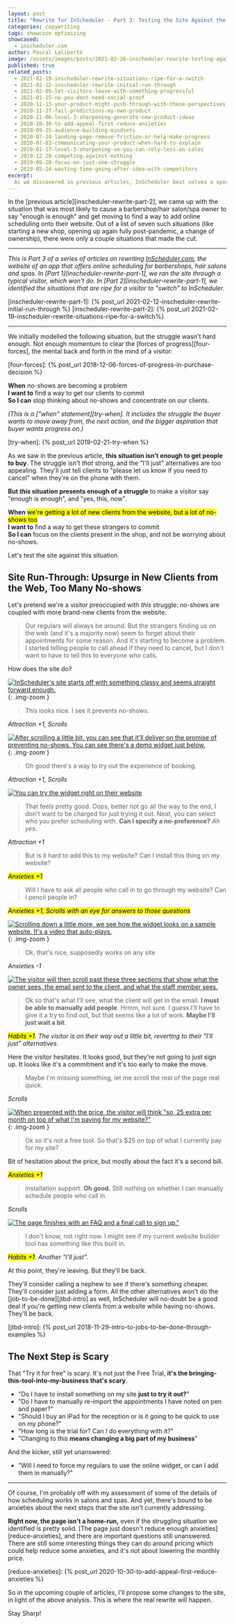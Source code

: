 ```yaml
---
layout: post
title: "Rewrite for InScheduler - Part 3: Testing the Site Against the Best Buyer Situation"
categories: copywriting
tags: showcase optimizing
showcased:
  - inscheduler.com
author: Pascal Laliberté
image: /assets/images/posts/2021-02-26-inscheduler-rewrite-testing-against-best-buyer-situation.jpg
published: true
related_posts:
  - 2021-02-19-inscheduler-rewrite-situations-ripe-for-a-switch
  - 2021-02-12-inscheduler-rewrite-initial-run-through
  - 2021-02-05-let-visitors-leave-with-something-progressful
  - 2021-01-15-no-you-dont-need-social-proof
  - 2020-11-13-your-product-might-push-through-with-these-perspectives
  - 2020-11-27-fail-predictions-my-own-product
  - 2020-11-06-level-3-sharpening-generate-new-product-ideas
  - 2020-10-30-to-add-appeal-first-reduce-anxieties
  - 2020-09-25-audience-building-mindsets
  - 2020-07-24-landing-page-remove-friction-or-help-make-progress
  - 2020-07-03-communicating-your-product-when-hard-to-explain
  - 2020-01-17-level-3-sharpening-so-you-can-rely-less-on-sales
  - 2019-12-20-competing-against-nothing
  - 2019-09-20-focus-on-just-one-struggle
  - 2019-05-24-wasting-time-going-after-idea-with-competitors
excerpt:
  As we discovered in previous articles, InScheduler best solves a specific struggle more than others. When a hair salon has a lot of business coming from the web, but with that, too many no-shows, adding InScheduler's scheduling widget to your salon's website is a no-brainer. But viewed through that situation, InScheduler.com has some holes that need patching. People coming to the site won't have all their questions answered, and they'll hesitate to go for the next step.
---
```


In the [previous article][inscheduler-rewrite-part-2], we came up with the situation that was most likely to cause a barbershop/hair salon/spa owner to say "enough is enough" and get moving to find a way to add online scheduling onto their website. Out of a list of seven such situations (like starting a new shop, opening up again fully post-pandemic, a change of ownership), there were only a couple situations that made the cut.

---

_This is Part 3 of a series of articles on rewriting [InScheduler.com][inscheduler], the website of an app that offers online scheduling for barbershops, hair salons and spas. In [Part 1][inscheduler-rewrite-part-1], we ran the site through a typical visitor, which won't do. In [Part 2][inscheduler-rewrite-part-1], we identified the situations that are ripe for a visitor to "switch" to InScheduler._

[inscheduler]: https://inscheduler.com/
[inscheduler-rewrite-part-1]: {% post_url 2021-02-12-inscheduler-rewrite-initial-run-through %}
[inscheduler-rewrite-part-2]: {% post_url 2021-02-19-inscheduler-rewrite-situations-ripe-for-a-switch%}

---

We initially modelled the following situation, but the struggle wasn't hard enough. Not enough momentum to clear the [forces of progress][four-forces], the mental back and forth in the mind of a visitor:

[four-forces]: {% post_url 2018-12-06-forces-of-progress-in-purchase-decision %}

**When** no-shows are becoming a problem  
**I want to** find a way to get our clients to commit  
**So I can** stop thinking about no-shows and concentrate on our clients.

_(This is a ["when" statement][try-when]. It includes the struggle the buyer wants to move away from, the next action, and the bigger aspiration that buyer wants progress on.)_

[try-when]: {% post_url 2019-02-21-try-when %}

As we saw in the previous article, **this situation isn't enough to get people to buy**. The struggle isn't _that_ strong, and the "I'll just" alternatives are too appealing. They'll just tell clients to "please let us know if you need to cancel" when they're on the phone with them.

**But _this_ situation presents enough of a struggle** to make a visitor say "enough is enough", and "yes, this, now".

**When** <mark>we're getting a lot of new clients from the website, but a lot of no-shows too</mark>  
**I want to** find a way to get these strangers to commit  
**So I can** focus on the clients present in the shop, and not be worrying about no-shows.

Let's test the site against this situation.

## Site Run-Through: Upsurge in New Clients from the Web, Too Many No-shows

Let's pretend we're a visitor preoccupied with _this_ struggle: no-shows are coupled with more brand-new clients from the website.

> Our regulars will always be around. But the strangers finding us on the web (and it's a majority now) seem to forget about their appointments for some reason. And it's starting to become a problem. I started telling people to call ahead if they need to cancel, but I don't want to have to tell this to everyone who calls.

How does the site do?

[![InScheduler's site starts off with something classy and seems straight forward enough.](/assets/images/posts/2021-02-12-inscheduler-rewrite-initial-run-through-01.jpg)][inscheduler]
{: .img-zoom }

> This looks nice. I see it prevents no-shows.

_Attraction +1, Scrolls_

[![After scrolling a little bit, you can see that it'll deliver on the promise of preventing no-shows. You can see there's a demo widget just below.](/assets/images/posts/2021-02-26-inscheduler-rewrite-testing-against-best-buyer-situation-01.jpg)][inscheduler]
{: .img-zoom }

> Oh good there's a way to try out the experience of booking.

_Attraction +1, Scrolls_

[![You can try the widget right on their website](/assets/images/posts/2021-02-12-inscheduler-rewrite-initial-run-through-02.gif)][inscheduler]

> That feels pretty good. Oops, better not go all the way to the end, I don't want to be charged for just trying it out. Neat, you can select who you prefer scheduling with. **Can I specify a no-preference?** _Ah yes_.

_Attraction +1_

> But is it hard to add this to my website? Can I install this thing on _my_ website?

_<mark>Anxieties +1</mark>_

> Will I have to ask all people who call in to go through my website? Can I pencil people in?

_<mark>Anxieties +1, Scrolls with an eye for answers to those questions</mark>_

[![Scrolling down a little more, we see how the widget looks on a sample website. It's a video that auto-plays.](/assets/images/posts/2021-02-12-inscheduler-rewrite-initial-run-through-03.jpg)][inscheduler]
{: .img-zoom }

> Ok, that's nice, supposedly works on any site

_Anxieties -1_

[![The visitor will then scroll past these three sections that show what the owner sees, the email sent to the client, and what the staff member sees.](/assets/images/posts/2021-02-12-inscheduler-rewrite-initial-run-through-04.jpg)][inscheduler]

> Ok so that's what I'll see, what the client will get in the email. **I must be able to manually add people**. Hrmm, not sure. I guess I'll have to give it a try to find out, but that seems like a lot of work. **Maybe I'll just wait a bit**.

_<mark>Habits +1</mark>. The visitor is on their way out a little bit, reverting to their "I'll just" alternatives._

Here the visitor hesitates. It looks good, but they're not going to just sign up. It looks like it's a commitment and it's too early to make the move.

> Maybe I'm missing something, let me scroll the rest of the page real quick.

_Scrolls_

[![When presented with the price, the visitor will think "so, 25 extra per month on top of what I'm paying for my website?"](/assets/images/posts/2021-02-12-inscheduler-rewrite-initial-run-through-05.jpg)][inscheduler]
{: .img-zoom }

> Ok so it's not a free tool. So that's $25 on top of what I currently pay for my site?

Bit of hesitation about the price, but mostly about the fact it's a second bill.

_<mark>Anxieties +1</mark>_

> Installation support. **Oh good.** Still nothing on whether I can manually schedule people who call in.

_Scrolls_

[![The page finishes with an FAQ and a final call to sign up."](/assets/images/posts/2021-02-12-inscheduler-rewrite-initial-run-through-06.jpg)][inscheduler]

> I don't know, not right now. I might see if my current website builder tool has something like this built in.

_<mark>Habits +1</mark>. Another "I'll just"._

At this point, they're leaving. But they'll be back.

They'll consider calling a nephew to see if there's something cheaper. They'll consider just adding a form. All the other alternatives won't do the [job-to-be-done][jtbd-intro] as well, InScheduler will no-doubt be a good deal if you're getting new clients from a website while having no-shows. They'll be back.

[jtbd-intro]: {% post_url 2018-11-29-intro-to-jobs-to-be-done-through-examples %}

## The Next Step is Scary

That "Try it for free" is scary. It's not just the Free Trial, **it's the bringing-this-tool-into-my-business that's scary**.

* "Do I have to install something on my site **just to try it out?**"
* "Do I have to manually re-import the appointments I have noted on pen and paper?"
* "Should I buy an iPad for the reception or is it going to be quick to use on my phone?"
* "How long is the trial for? Can I do everything with it?"
* "Changing to this **means changing a big part of my business**"

And the kicker, still yet unanswered:

* "Will I need to force my regulars to use the online widget, or can I add them in manually?"

---

Of course, I'm probably off with my assessment of some of the details of how scheduling works in salons and spas. And yet, there's bound to be anxieties about the next steps that the site isn't currently addressing.

**Right now, the page isn't a home-run,** even if the struggling situation we identified is pretty solid. [The page just doesn't reduce enough anxieties][reduce-anxieties], and there are important questions still unanswered. There are still some interesting things they can do around pricing which could help reduce some anxieties, and it's _not_ about lowering the monthly price.

[reduce-anxieties]: {% post_url 2020-10-30-to-add-appeal-first-reduce-anxieties %}

So in the upcoming couple of articles, I'll propose some changes to the site, in light of the above analysis. This is where the real rewrite will happen.

Stay Sharp!
